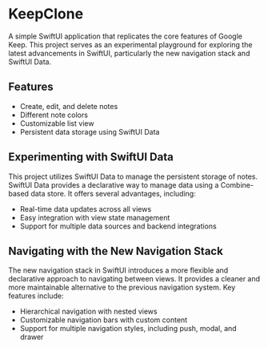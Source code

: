# KeepClone

A simple SwiftUI application that replicates the core features of Google Keep. This project serves as an experimental playground for exploring the latest advancements in SwiftUI, particularly the new navigation stack and SwiftUI Data.

## Features

- Create, edit, and delete notes
- Different note colors
- Customizable list view
- Persistent data storage using SwiftUI Data

## Experimenting with SwiftUI Data

This project utilizes SwiftUI Data to manage the persistent storage of notes. SwiftUI Data provides a declarative way to manage data using a Combine-based data store. It offers several advantages, including:

- Real-time data updates across all views
- Easy integration with view state management
- Support for multiple data sources and backend integrations

## Navigating with the New Navigation Stack

The new navigation stack in SwiftUI introduces a more flexible and declarative approach to navigating between views. It provides a cleaner and more maintainable alternative to the previous navigation system. Key features include:

- Hierarchical navigation with nested views
- Customizable navigation bars with custom content
- Support for multiple navigation styles, including push, modal, and drawer
